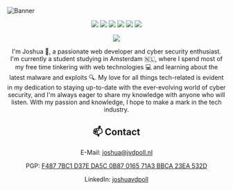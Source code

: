 ![Banner](https://i.imgur.com/HR06eB5.jpg)

<p align='center'>
    <img src="https://img.shields.io/badge/-PHP-787CB4?style=flat-square&logo=php&logoColor=white"/>
    <img src="https://img.shields.io/badge/-Python-3F76A5?style=flat-square&logo=python&logoColor=white"/>
    <img src="https://img.shields.io/badge/-C%20Sharp-68217A?style=flat-square&logo=csharp&logoColor=white"/>
    <img src="https://img.shields.io/badge/-HTML5-E34F26?style=flat-square&logo=html5&logoColor=white"/>
    <img src="https://img.shields.io/badge/-CSS3-1572B6?style=flat-square&logo=css3"/>
    <img src="https://img.shields.io/badge/-JavaScript-D89924?style=flat-square&logo=javascript&logoColor=white"/>
</p>

<p align='center'>
    <img src="https://komarev.com/ghpvc/?username=joshuavanderpoll&color=blueviolet&style=flat-square"/>
</p>

<p align='center'>I'm Joshua 👋, a passionate web developer and cyber security enthusiast. I'm currently a student studying in Amsterdam 🇳🇱, where I spend most of my free time tinkering with web technologies 💻 and learning about the latest malware and exploits 🔍. My love for all things tech-related is evident in my dedication to staying up-to-date with the ever-evolving world of cyber security, and I'm always eager to share my knowledge with anyone who will listen. With my passion and knowledge, I hope to make a mark in the tech industry.</p>

<h2 align='center'>📫 Contact</h2>

<p align='center'>E-Mail: <a href="mailto://joshua@jvdpoll.nl" target="_blank">joshua@jvdpoll.nl</a></p>
<p align='center'>PGP: <a href="https://keys.openpgp.org/search?q=joshua@jvdpoll.nl" target="_blank">F487 7BC1 D37E DA5C 0B87 0165 71A3 BBCA 23EA 532D</a></p>
<p align='center'>LinkedIn: <a href="https://www.linkedin.com/in/joshuavdpoll/" target="_blank">joshuavdpoll</a></p>
